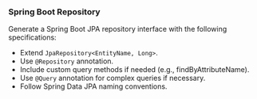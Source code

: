 ### Spring Boot Repository

Generate a Spring Boot JPA repository interface with the following specifications:
- Extend `JpaRepository<EntityName, Long>`.
- Use `@Repository` annotation.
- Include custom query methods if needed (e.g., findByAttributeName).
- Use `@Query` annotation for complex queries if necessary.
- Follow Spring Data JPA naming conventions.